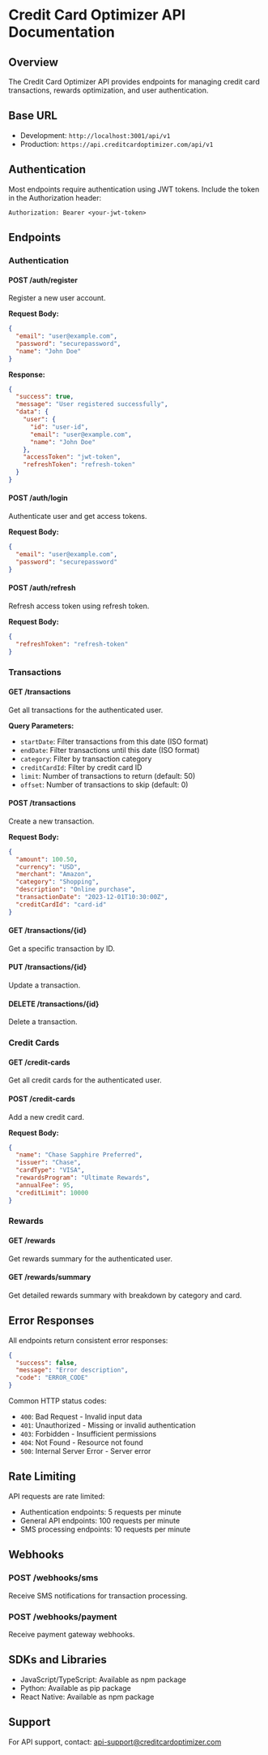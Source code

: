 # Credit Card Optimizer API Documentation

## Overview

The Credit Card Optimizer API provides endpoints for managing credit card transactions, rewards optimization, and user authentication.

## Base URL

- Development: `http://localhost:3001/api/v1`
- Production: `https://api.creditcardoptimizer.com/api/v1`

## Authentication

Most endpoints require authentication using JWT tokens. Include the token in the Authorization header:

```
Authorization: Bearer <your-jwt-token>
```

## Endpoints

### Authentication

#### POST /auth/register
Register a new user account.

**Request Body:**
```json
{
  "email": "user@example.com",
  "password": "securepassword",
  "name": "John Doe"
}
```

**Response:**
```json
{
  "success": true,
  "message": "User registered successfully",
  "data": {
    "user": {
      "id": "user-id",
      "email": "user@example.com",
      "name": "John Doe"
    },
    "accessToken": "jwt-token",
    "refreshToken": "refresh-token"
  }
}
```

#### POST /auth/login
Authenticate user and get access tokens.

**Request Body:**
```json
{
  "email": "user@example.com",
  "password": "securepassword"
}
```

#### POST /auth/refresh
Refresh access token using refresh token.

**Request Body:**
```json
{
  "refreshToken": "refresh-token"
}
```

### Transactions

#### GET /transactions
Get all transactions for the authenticated user.

**Query Parameters:**
- `startDate`: Filter transactions from this date (ISO format)
- `endDate`: Filter transactions until this date (ISO format)
- `category`: Filter by transaction category
- `creditCardId`: Filter by credit card ID
- `limit`: Number of transactions to return (default: 50)
- `offset`: Number of transactions to skip (default: 0)

#### POST /transactions
Create a new transaction.

**Request Body:**
```json
{
  "amount": 100.50,
  "currency": "USD",
  "merchant": "Amazon",
  "category": "Shopping",
  "description": "Online purchase",
  "transactionDate": "2023-12-01T10:30:00Z",
  "creditCardId": "card-id"
}
```

#### GET /transactions/{id}
Get a specific transaction by ID.

#### PUT /transactions/{id}
Update a transaction.

#### DELETE /transactions/{id}
Delete a transaction.

### Credit Cards

#### GET /credit-cards
Get all credit cards for the authenticated user.

#### POST /credit-cards
Add a new credit card.

**Request Body:**
```json
{
  "name": "Chase Sapphire Preferred",
  "issuer": "Chase",
  "cardType": "VISA",
  "rewardsProgram": "Ultimate Rewards",
  "annualFee": 95,
  "creditLimit": 10000
}
```

### Rewards

#### GET /rewards
Get rewards summary for the authenticated user.

#### GET /rewards/summary
Get detailed rewards summary with breakdown by category and card.

## Error Responses

All endpoints return consistent error responses:

```json
{
  "success": false,
  "message": "Error description",
  "code": "ERROR_CODE"
}
```

Common HTTP status codes:
- `400`: Bad Request - Invalid input data
- `401`: Unauthorized - Missing or invalid authentication
- `403`: Forbidden - Insufficient permissions
- `404`: Not Found - Resource not found
- `500`: Internal Server Error - Server error

## Rate Limiting

API requests are rate limited:
- Authentication endpoints: 5 requests per minute
- General API endpoints: 100 requests per minute
- SMS processing endpoints: 10 requests per minute

## Webhooks

### POST /webhooks/sms
Receive SMS notifications for transaction processing.

### POST /webhooks/payment
Receive payment gateway webhooks.

## SDKs and Libraries

- JavaScript/TypeScript: Available as npm package
- Python: Available as pip package
- React Native: Available as npm package

## Support

For API support, contact: api-support@creditcardoptimizer.com 